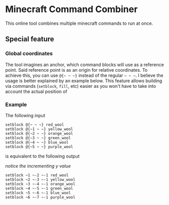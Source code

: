# Minecraft Command Combiner

This online tool combines multiple minecraft commands to run at once.

## Special feature

### Global coordinates

The tool imagines an anchor, which command blocks will use as a reference point. Said reference point is as an origin for relative coordinates. To achieve this, you can use `@{~ ~ ~}` instead of the regular `~ ~ ~`. I believe the usage is better explained by an example below. This feature allows building via commands (`setblock`, `fill`, etc) easier as you won't have to take into account the actual position of

### Example

The following input

```
setblock @{~ ~ ~} red_wool
setblock @{~1 ~ ~} yellow_wool
setblock @{~2 ~ ~} orange_wool
setblock @{~3 ~ ~} green_wool
setblock @{~4 ~ ~} blue_wool
setblock @{~5 ~ ~} purple_wool
```

is equivalent to the following output

_notice the incrementing y value_

```
setblock ~1 ~-2 ~-1 red_wool
setblock ~2 ~-3 ~-1 yellow_wool
setblock ~3 ~-4 ~-1 orange_wool
setblock ~4 ~-5 ~-1 green_wool
setblock ~5 ~-6 ~-1 blue_wool
setblock ~6 ~-7 ~-1 purple_wool
```
